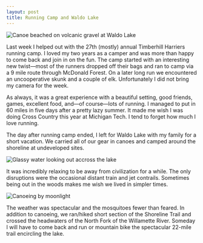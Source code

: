 ```yaml
---
layout: post
title: Running Camp and Waldo Lake
---
```


![Canoe beached on volcanic gravel at Waldo Lake](http://eoisaacs.github.io/images/2013-08-22/img01.jpg)

Last week I helped out with the 27th (mostly) annual Timberhill Harriers running camp. I loved my two years as a camper and was more than happy to come back and join in on the fun. The camp started with an interesting new twist—most of the runners dropped off their bags and ran to camp via a 9 mile route through McDonald Forest. On a later long run we encountered an uncooperative skunk and a couple of elk. Unfortunately I did not bring my camera for the week.  

As always, it was a great experience with a beautiful setting, good friends, games, excellent food, and—of course—lots of running. I managed to put in 60 miles in five days after a pretty lazy summer. It made me wish I was doing Cross Country this year at Michigan Tech. I tend to forget how much I love running.  

The day after running camp ended, I left for Waldo Lake with my family for a short vacation. We carried all of our gear in canoes and camped around the shoreline at undeveloped sites.

![Glassy water looking out accross the lake](http://eoisaacs.github.io/images/2013-08-22/img02.jpg)

It was incredibly relaxing to be away from civilization for a while. The only disruptions were the occasional distant train and jet contrails. Sometimes being out in the woods makes me wish we lived in simpler times.

![Canoeing by moonlight](http://eoisaacs.github.io/images/2013-08-22/img03.jpg)

The weather was spectacular and the mosquitoes fewer than feared. In addition to canoeing, we ran/hiked short section of the Shoreline Trail and crossed the headwaters of the North Fork of the Willamette River. Someday I will have to come back and run or mountain bike the spectacular 22-mile trail encircling the lake.